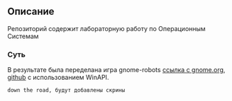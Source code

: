 ## Описание

Репозиторий содержит лабораторную работу по Операционным Системам

### Суть
В результате была переделана игра gnome-robots [ссылка с gnome.org](https://wiki.gnome.org/Apps(2f)Robots.html), [github](https://github.com/GNOME/gnome-robots) с использованием WinAPI.

`down the road, будут добавлены скрины`
